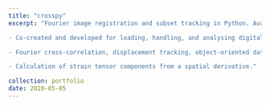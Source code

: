 ```yaml
---
title: "crosspy"
excerpt: "Fourier image registration and subset tracking in Python. Available [here](https://github.com/apexburgers/crosspy).

- Co-created and developed for loading, handling, and analysing digital images for displacement tracking.​

- Fourier cross-correlation, displacement tracking, object-oriented data loading, and least-squares minimisation of a 2D polynomial basis for out-of-plane distortion correction.

- Calculation of strain tensor components from a spatial derivative."

collection: portfolio
date: 2020-05-05
---
```



